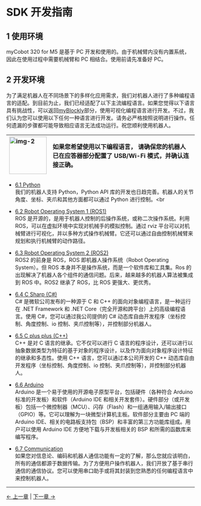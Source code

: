 # SDK 开发指南

## 1 使用环境

myCobot 320 for M5 是基于 PC 开发和使用的。由于机械臂内没有内置系统，因此在使用过程中需要机械臂和 PC 相结合。使用前请先准备好 PC。

## 2 开发环境

为了满足机器人在不同场景下的多样化应用需求，我们对机器人进行了多种编程语言的适配。到目前为止，我们已经适配了以下主流编程语言。如果您觉得以下语言具有挑战性，可以返回[myBlockly](../5-BasicApplication/5.2-ApplicationUse/myblockly/320pi/README.md)部分，使用可视化编程语言进行开发。不过，我们认为您可以使用以下任何一种语言进行开发。请务必严格按照说明进行操作。任何遗漏的步骤都可能导致相应语言无法成功运行。祝您顺利使用机器人。

| <img src="../resources/3-UserNotes/3.1-SafetyInstructions/warning.png" alt="img-2" width="100" height=“100” /> | **如果您希望使用以下编程语言， 请确保您的机器人已在应答器部分配置了 USB/Wi-Fi 模式，并确认连接正确。** |
| :------------------------------------------------------------------------------------------------------------- | :----------------------------------------------------------------------------------------------------- |

- [6.1 Python](../10-ApplicationBasePython/README.md)<br>
  我们的机器人支持 Python，Python API 库的开发也日趋完善。机器人的关节角度、坐标、夹爪和其他方面都可以通过 Python 进行控制。<br

- [6.2 Robot Operating System 1 (ROS1) ](/11-ApplicationBaseROS/11.1-ROS1/11.1.2-PI.md)<br>
  ROS 是开源的，是用于机器人控制的后操作系统，或称二次操作系统。利用 ROS，可以在虚拟环境中实现对机械手的模拟控制。通过 rviz 平台可以对机械臂进行可视化，并以多种方式操作机械臂。它还可以通过自由控制机械臂来规划和执行机械臂的动作路径。<br>

- [6.3 Robot Operating System 2 (ROS2)](/11-ApplicationBaseROS/11.2-ROS2/11.2.2-PI.md)<br>
  ROS2 的前身是 ROS，ROS 即机器人操作系统（Robot Operating System）。但 ROS 本身并不是操作系统，而是一个软件库和工具集。Ros 的出现解决了机器人各个组件的通信问题。后来，越来越多的机器人算法被集成到 ROS 中。ROS2 继承了 ROS，比 ROS 更强大、更优秀。

- [6.4 C Sharp (C#)](../15-ApplicationBaseCSharp/15.6C-M5.md)<br>
  C# 是微软公司发布的一种源于 C 和 C++ 的面向对象编程语言，是一种运行在 .NET Framework 和 .NET Core（完全开源和跨平台）上的高级编程语言。使用 C#，您可以通过我公司提供的 C# 动态库自由开发程序（坐标控制、角度控制、io 控制、夹爪控制等），并控制部分机器人。<br>

- [6.5 C plus plus (C++)](../12-ApplicationBaseCPlus/README.md)<br>
  C++ 是对 C 语言的继承。它不仅可以进行 C 语言的程序设计，还可以进行以抽象数据类型为特征的基于对象的程序设计，以及作为面向对象程序设计特征的继承和多态性。使用 C++ 语言，您可以通过本公司开发的 C++ 动态库自由开发程序（坐标控制、角度控制、io 控制、夹爪控制等），并控制部分机器人。 <br>

- [6.6 Arduino](../16-ArduinoEnv320/README.md)<br>
  Arduino 是一个易于使用的开源电子原型平台，包括硬件（各种符合 Arduino 标准的开发板）和软件（Arduino IDE 和相关开发套件）。硬件部分（或开发板）包括一个微控制器（MCU）、闪存（Flash）和一组通用输入/输出接口（GPIO）等。它可以理解为一块微型计算机主板。软件部分主要由 PC 端的 Arduino IDE、相关的电路板支持包（BSP）和丰富的第三方功能库组成。用户可以使用 Arduino IDE 方便地下载与开发板相关的 BSP 和所需的函数库来编写程序。

- [6.7 Communication](./6.1-CommunicationDoc.md)<br>
  如果您对信息论、编码和机器人通信功能有一定的了解，那么您就应该明白，所有的通信都源于数据传输。为了方便用户操作机器人，我们开放了基于串行通信的通信协议。您可以使用串口助手或将其封装到您熟悉的任何编程语言中来控制机器人。

---

[← 上一章](../5-BasicApplication/README_M5.md) | [下一章 →](../7-ExamplesRobotsUsing/7.2_320_M5_Examples.md)
